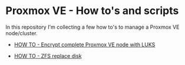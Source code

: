 # Proxmox VE - How to's and scripts

In this repository I'm collecting a few how to's to manage a Proxmox VE node/cluster.

- [HOW TO - Encrypt complete Proxmox VE node with LUKS](./luks-encryption-manual-tpm-ssh-unlock/README.md)

- [HOW TO - ZFS replace disk](./zfs-replace-root-disk/README.md)
